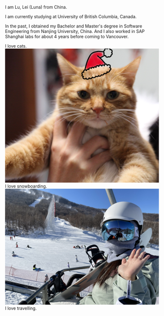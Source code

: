 I am Lu, Lei (Luna) from China.

I am currently studying at University of British Columbia, Canada. 

In the past, I obtained my Bachelor and Master's degree in Software Engineering from Nanjing University, China. And I also worked in SAP Shanghai labs for about 4 years before coming to Vancouver.

I love cats.
![PP](/img/IMG_0912.JPG)
I love snowboarding.
![snowboard](/img/IMG_5594.jpeg)
I love travelling.
